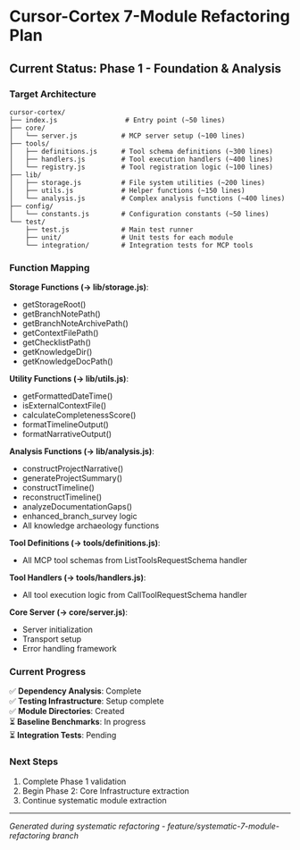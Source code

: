 # Cursor-Cortex 7-Module Refactoring Plan

## Current Status: Phase 1 - Foundation & Analysis

### Target Architecture

```
cursor-cortex/
├── index.js                 # Entry point (~50 lines)
├── core/
│   └── server.js           # MCP server setup (~100 lines)
├── tools/
│   ├── definitions.js      # Tool schema definitions (~300 lines)
│   ├── handlers.js         # Tool execution handlers (~400 lines)
│   └── registry.js         # Tool registration logic (~100 lines)
├── lib/
│   ├── storage.js          # File system utilities (~200 lines)
│   ├── utils.js            # Helper functions (~150 lines)
│   └── analysis.js         # Complex analysis functions (~400 lines)
├── config/
│   └── constants.js        # Configuration constants (~50 lines)
└── test/
    ├── test.js             # Main test runner
    ├── unit/               # Unit tests for each module
    └── integration/        # Integration tests for MCP tools
```

### Function Mapping

**Storage Functions (→ lib/storage.js)**:
- getStorageRoot()
- getBranchNotePath()
- getBranchNoteArchivePath()
- getContextFilePath()
- getChecklistPath()
- getKnowledgeDir()
- getKnowledgeDocPath()

**Utility Functions (→ lib/utils.js)**:
- getFormattedDateTime()
- isExternalContextFile()
- calculateCompletenessScore()
- formatTimelineOutput()
- formatNarrativeOutput()

**Analysis Functions (→ lib/analysis.js)**:
- constructProjectNarrative()
- generateProjectSummary()
- constructTimeline()
- reconstructTimeline()
- analyzeDocumentationGaps()
- enhanced_branch_survey logic
- All knowledge archaeology functions

**Tool Definitions (→ tools/definitions.js)**:
- All MCP tool schemas from ListToolsRequestSchema handler

**Tool Handlers (→ tools/handlers.js)**:
- All tool execution logic from CallToolRequestSchema handler

**Core Server (→ core/server.js)**:
- Server initialization
- Transport setup
- Error handling framework

### Current Progress

✅ **Dependency Analysis**: Complete  
✅ **Testing Infrastructure**: Setup complete  
✅ **Module Directories**: Created  
⏳ **Baseline Benchmarks**: In progress  
⏳ **Integration Tests**: Pending  

### Next Steps

1. Complete Phase 1 validation
2. Begin Phase 2: Core Infrastructure extraction
3. Continue systematic module extraction

---
*Generated during systematic refactoring - feature/systematic-7-module-refactoring branch*